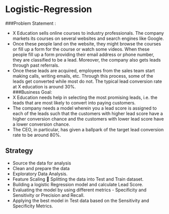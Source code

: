 # Logistic-Regression
###Problem Statement :  
- X Education sells online courses to industry professionals. The company markets its courses on several websites and search engines like  Google.  
- Once these people land on the website, they might browse the courses or fill up a form for the course or watch some videos. When these  people fill up a form providing their email address or phone number, they are classified to be a lead. Moreover, the company also gets  leads through past referrals.  
- Once these leads are acquired, employees from the sales team start making calls, writing emails, etc. Through this process, some of the  leads get converted while most do not. The typical lead conversion rate at X education is around 30%.  
###Business Goal:  
- X Education needs help in selecting the most promising leads, i.e. the leads that are most likely to convert into paying customers.  
- The company needs a model wherein you a lead score is assigned to each of the leads such that the customers with higher lead score have  a higher conversion chance and the customers with lower lead score have a lower conversion chance.  
- The CEO, in particular, has given a ballpark of the target lead conversion rate to be around 80%. 

## Strategy
- Source the data for analysis 
- Clean and prepare the data 
- Exploratory Data Analysis. 
- Feature Scaling  Splitting the data into Test and Train dataset. 
- Building a logistic Regression model and calculate Lead Score. 
- Evaluating the model by using different metrics - Specificity and Sensitivity or Precision and Recall. 
- Applying the best model in Test data based on the Sensitivity and Specificity Metrics. 
